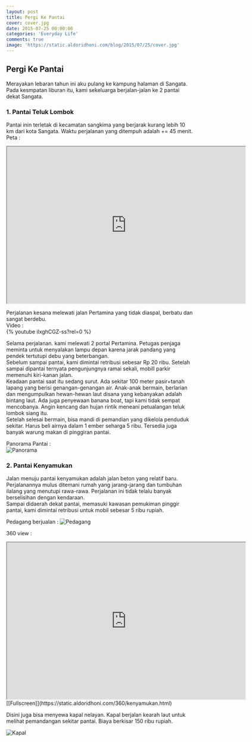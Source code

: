 ```yaml
---
layout: post
title: Pergi Ke Pantai
cover: cover.jpg
date: 2015-07-25 00:00:00
categories: 'Everyday Life'
comments: true
image: 'https://static.aldoridhoni.com/blog/2015/07/25/cover.jpg'
---
```


## Pergi Ke Pantai ##

Merayakan lebaran tahun ini aku pulang ke kampung halaman di Sangata. Pada kesmpatan liburan itu, kami sekeluarga berjalan-jalan ke 2 pantai dekat Sangata.  

### 1. Pantai Teluk Lombok ###
Pantai inin terletak di kecamatan sangkima yang berjarak kurang lebih 10 km dari kota Sangata. Waktu perjalanan yang ditempuh adalah += 45 menit.  
Peta :   
   
  <iframe src='https://static.aldoridhoni.com/blog/2015/07/25/map.html' width=640 height=420></iframe>
   
   
   
Perjalanan kesana melewati jalan Pertamina yang tidak diaspal, berbatu dan sangat berdebu.   
Video :   
{% youtube ilxghCGZ-ss?rel=0 %}
   
   
Selama perjalanan. kami melewati 2 portal Pertamina. Petugas penjaga meminta untuk menyalakan lampu depan karena jarak pandang yang pendek tertutupi debu yang beterbangan.  
Sebelum sampai pantai, kami dimintai retribusi sebesar Rp 20 ribu. Setelah sampai dipantai ternyata pengunjungnya ramai sekali, mobill parkir memenuhi kiri-kanan jalan.  
Keadaan pantai saat itu sedang surut. Ada sekitar 100 meter pasir+tanah lapang yang berisi genangan-genangan air. Anak-anak bermain, berlarian dan mengumpulkan hewan-hewan laut disana yang kebanyakan adalah bintang laut. Ada juga penyewaan banana boat, tapi kami tidak sempat mencobanya. Angin kencang dan hujan rintik meneani petualangan teluk lombok siang itu.   
Setelah selesai bermain, bisa mandi di pemandian yang dikelola penduduk sekitar. Harus beli airnya dalam 1 ember seharga 5 ribu. Tersedia juga banyak warung makan di pinggiran pantai.

Panorama Pantai :   
![Panorama](https://static.aldoridhoni.com/blog/2015/07/25/q_tl_pano.jpg)

### 2. Pantai Kenyamukan ###
Jalan menuju pantai kenyamukan adalah jalan beton yang relatif baru. Perjalanannya mulus ditemani rumah yang jarang-jarang dan tumbuhan ilalang yang menutupi rawa-rawa. Perjalanan ini tidak telalu banyak berselisihan dengan kendaraan.   
Sampai didaerah dekat pantai, memasuki kawasan pemukiman pinggir pantai, kami dimintai retribusi untuk mobil sebesar 5 ribu rupiah. 

Pedagang berjualan :
![Pedagang](https://static.aldoridhoni.com/blog/2015/07/25/q_pedagang_kenyamukan.jpg)

360 view :   
<iframe width=640 height=420 src='https://static.aldoridhoni.com/360/kenyamukan.html'></iframe>   
[[Fullscreen]](https://static.aldoridhoni.com/360/kenyamukan.html)   


Disini juga bisa menyewa kapal nelayan. Kapal berjalan kearah laut untuk melihat pemandangan sekitar pantai. Biaya berkisar 150 ribu rupiah.

![Kapal](https://static.aldoridhoni.com/blog/2015/07/25/kapal.jpg)
